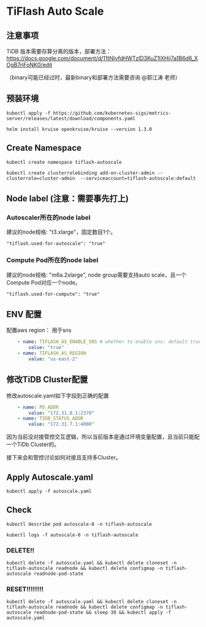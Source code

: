 # TiFlash Auto Scale
## 注意事项
TiDB 版本需要存算分离的版本，部署方法： https://docs.google.com/document/d/11tNIvfdHWTzID3KuZ1lXHii7a1B6d6_XOgB7riFoNK0/edit

（binary可能已经过时，最新binary和部署方法需要咨询 @郭江涛 老师）

## 预装环境
```shell
kubectl apply -f https://github.com/kubernetes-sigs/metrics-server/releases/latest/download/components.yaml

helm install kruise openkruise/kruise --version 1.3.0
```

## Create Namespace
```shell
kubectl create namespace tiflash-autoscale

kubectl create clusterrolebinding add-on-cluster-admin --clusterrole=cluster-admin  --serviceaccount=tiflash-autoscale:default
```

## Node label (注意：需要事先打上)
### Autoscaler所在的node label 
建议的node规格: "t3.xlarge"，固定数目1个。
```shell
"tiflash.used-for-autoscale": "true"
```
### Compute Pod所在的node label 
建议的node规格: "m6a.2xlarge", node group需要支持auto scale，且一个Compute Pod对应一个node。
```shell
"tiflash.used-for-compute": "true"
```

## ENV 配置
配置aws region： 用于sns
```yaml
    - name: TIFLASH_AS_ENABLE_SNS # whether to enable sns: default true, if enabled, TIFLASH_AS_REGION should be set
        value: "true"
    - name: TIFLASH_AS_REGION
        value: "us-east-2"
```

## 修改TiDB Cluster配置
修改autoscale.yaml如下字段到正确的配置
```yaml
    - name: PD_ADDR
        value: "172.31.8.1:2379"
    - name: TIDB_STATUS_ADDR
        value: "172.31.7.1:4000"
```
因为当前没对接管控交互逻辑，所以当前版本是通过环境变量配置，且当前只能配一个TiDb Cluster的。

接下来会和管控讨论如何对接且支持多Cluster。

## Apply Autoscale.yaml

```shell
kubectl apply -f autoscale.yaml 
```

## Check 
```shell
kubectl describe pod autoscale-0 -n tiflash-autoscale

kubectl logs -f autoscale-0 -n tiflash-autoscale
```

### DELETE!!
```shell
kubectl delete -f autoscale.yaml && kubectl delete cloneset -n tiflash-autoscale readnode && kubectl delete configmap -n tiflash-autoscale readnode-pod-state
```

### RESET!!!!!!!!
```shell
kubectl delete -f autoscale.yaml && kubectl delete cloneset -n tiflash-autoscale readnode && kubectl delete configmap -n tiflash-autoscale readnode-pod-state && sleep 30 && kubectl apply -f autoscale.yaml 
```

